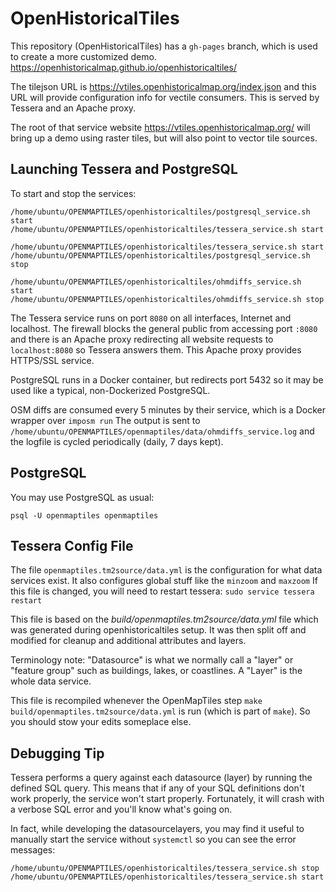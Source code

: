 # OpenHistoricalTiles

This repository (OpenHistoricalTiles) has a `gh-pages` branch, which is used to create a more customized demo.  https://openhistoricalmap.github.io/openhistoricaltiles/

The tilejson URL is https://vtiles.openhistoricalmap.org/index.json and this URL will provide configuration info for vectile consumers. This is served by Tessera and an Apache proxy.

The root of that service website https://vtiles.openhistoricalmap.org/ will bring up a demo using raster tiles, but will also point to vector tile sources.


## Launching Tessera and PostgreSQL

To start and stop the services:

```
/home/ubuntu/OPENMAPTILES/openhistoricaltiles/postgresql_service.sh start
/home/ubuntu/OPENMAPTILES/openhistoricaltiles/tessera_service.sh start
```

```
/home/ubuntu/OPENMAPTILES/openhistoricaltiles/tessera_service.sh start
/home/ubuntu/OPENMAPTILES/openhistoricaltiles/postgresql_service.sh stop
```

```
/home/ubuntu/OPENMAPTILES/openhistoricaltiles/ohmdiffs_service.sh start
/home/ubuntu/OPENMAPTILES/openhistoricaltiles/ohmdiffs_service.sh stop
```

The Tessera service runs on port `8080` on all interfaces, Internet and localhost. The firewall blocks the general public from accessing port `:8080` and there is an Apache proxy redirecting all website requests to `localhost:8080` so Tessera answers them. This Apache proxy provides HTTPS/SSL service.

PostgreSQL runs in a Docker container, but redirects port 5432 so it may be used like a typical, non-Dockerized PostgreSQL.

OSM diffs are consumed every 5 minutes by their service, which is a Docker wrapper over `imposm run` The output is sent to `/home/ubuntu/OPENMAPTILES/openmaptiles/data/ohmdiffs_service.log` and the logfile is cycled periodically (daily, 7 days kept).


## PostgreSQL

You may use PostgreSQL as usual:

```
psql -U openmaptiles openmaptiles
```


## Tessera Config File

The file `openmaptiles.tm2source/data.yml` is the configuration for what data services exist. It also configures global stuff like the `minzoom` and `maxzoom` If this file is changed, you will need to restart tessera: `sudo service tessera restart`

This file is based on the *build/openmaptiles.tm2source/data.yml* file which was generated during openhistoricaltiles setup. It was then split off and modified for cleanup and additional attributes and layers.

Terminology note: "Datasource" is what we normally call a "layer" or "feature group" such as buildings, lakes, or coastlines. A "Layer" is the whole data service.

This file is recompiled whenever the OpenMapTiles step `make build/openmaptiles.tm2source/data.yml` is run (which is part of `make`). So you should stow your edits someplace else.



## Debugging Tip

Tessera performs a query against each datasource (layer) by running the defined SQL query. This means that if any of your SQL definitions don't work properly, the service won't start properly. Fortunately, it will crash with a verbose SQL error and you'll know what's going on.

In fact, while developing the datasourcelayers, you may find it useful to manually start the service without `systemctl` so you can see the error messages:

```
/home/ubuntu/OPENMAPTILES/openhistoricaltiles/tessera_service.sh stop
/home/ubuntu/OPENMAPTILES/openhistoricaltiles/tessera_service.sh start
```

